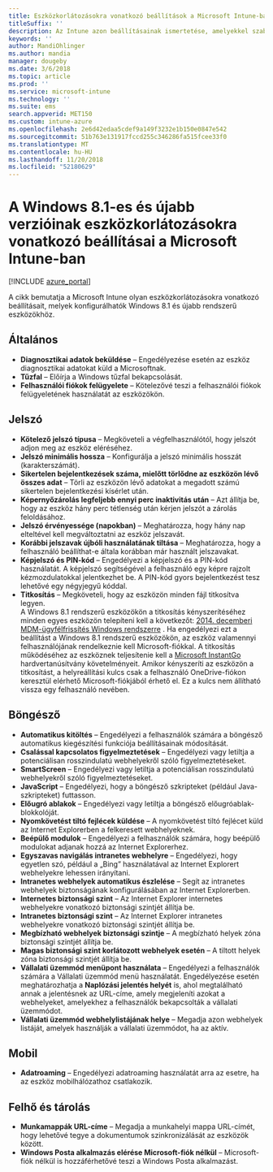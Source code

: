```yaml
---
title: Eszközkorlátozásokra vonatkozó beállítások a Microsoft Intune-ban Windows 8.1 rendszerű eszközök esetén
titleSuffix: ''
description: Az Intune azon beállításainak ismertetése, amelyekkel szabályozhatók az eszközbeállítások, illetve a funkciók köre a Windows 8.1 rendszerű eszközökön.
keywords: ''
author: MandiOhlinger
ms.author: mandia
manager: dougeby
ms.date: 3/6/2018
ms.topic: article
ms.prod: ''
ms.service: microsoft-intune
ms.technology: ''
ms.suite: ems
search.appverid: MET150
ms.custom: intune-azure
ms.openlocfilehash: 2e6d42edaa5cdef9a149f3232e1b150e0847e542
ms.sourcegitcommit: 51b763e131917fccd255c346286fa515fcee33f0
ms.translationtype: MT
ms.contentlocale: hu-HU
ms.lasthandoff: 11/20/2018
ms.locfileid: "52180629"
---
```

# <a name="microsoft-intune-windows-81-and-later-device-restriction-settings"></a>A Windows 8.1-es és újabb verzióinak eszközkorlátozásokra vonatkozó beállításai a Microsoft Intune-ban

[!INCLUDE [azure_portal](./includes/azure_portal.md)]

A cikk bemutatja a Microsoft Intune olyan eszközkorlátozásokra vonatkozó beállításait, melyek konfigurálhatók Windows 8.1 és újabb rendszerű eszközökhöz.


## <a name="general"></a>Általános

-   **Diagnosztikai adatok beküldése** – Engedélyezése esetén az eszköz diagnosztikai adatokat küld a Microsoftnak.
-   **Tűzfal** – Előírja a Windows tűzfal bekapcsolását.
-   **Felhasználói fiókok felügyelete** – Kötelezővé teszi a felhasználói fiókok felügyeletének használatát az eszközökön.

## <a name="password"></a>Jelszó
-   **Kötelező jelszó típusa** – Megköveteli a végfelhasználótól, hogy jelszót adjon meg az eszköz eléréséhez.
-   **Jelszó minimális hossza** – Konfigurálja a jelszó minimális hosszát (karakterszámát).
-   **Sikertelen bejelentkezések száma, mielőtt törlődne az eszközön lévő összes adat** – Törli az eszközön lévő adatokat a megadott számú sikertelen bejelentkezési kísérlet után.
-   **Képernyőzárolás legfeljebb ennyi perc inaktivitás után** – Azt állítja be, hogy az eszköz hány perc tétlenség után kérjen jelszót a zárolás feloldásához.
-   **Jelszó érvényessége (napokban)** – Meghatározza, hogy hány nap elteltével kell megváltoztatni az eszköz jelszavát.
-   **Korábbi jelszavak újbóli használatának tiltása** – Meghatározza, hogy a felhasználó beállíthat-e általa korábban már használt jelszavakat.
-   **Képjelszó és PIN-kód** – Engedélyezi a képjelszó és a PIN-kód használatát. A képjelszó segítségével a felhasználó egy képre rajzolt kézmozdulatokkal jelentkezhet be. A PIN-kód gyors bejelentkezést tesz lehetővé egy négyjegyű kóddal.
-   **Titkosítás** – Megköveteli, hogy az eszközön minden fájl titkosítva legyen.<br>A Windows 8.1 rendszerű eszközökön a titkosítás kényszerítéséhez minden egyes eszközön telepíteni kell a következőt: [2014. decemberi MDM-ügyfélfrissítés Windows rendszerre](https://support.microsoft.com/kb/3013816) .
Ha engedélyezi ezt a beállítást a Windows 8.1 rendszerű eszközökön, az eszköz valamennyi felhasználójának rendelkeznie kell Microsoft-fiókkal.
A titkosítás működéséhez az eszköznek teljesítenie kell a [Microsoft InstantGo](https://blogs.windows.com/windowsexperience/2014/06/19/instantgo-a-better-way-to-sleep/#IBHULcTfI4PokO8X.97) hardvertanúsítvány követelményeit.
Amikor kényszeríti az eszközön a titkosítást, a helyreállítási kulcs csak a felhasználó OneDrive-fiókon keresztül elérhető Microsoft-fiókjából érhető el. Ez a kulcs nem állítható vissza egy felhasználó nevében.     



## <a name="browser"></a>Böngésző
-   **Automatikus kitöltés** – Engedélyezi a felhasználók számára a böngésző automatikus kiegészítési funkciója beállításainak módosítását.
-   **Csalással kapcsolatos figyelmeztetések** – Engedélyezi vagy letiltja a potenciálisan rosszindulatú webhelyekről szóló figyelmeztetéseket.
-   **SmartScreen** – Engedélyezi vagy letiltja a potenciálisan rosszindulatú webhelyekről szóló figyelmeztetéseket.
-   **JavaScript** – Engedélyezi, hogy a böngésző szkripteket (például Java-szkripteket) futtasson.
-   **Előugró ablakok** – Engedélyezi vagy letiltja a böngésző előugróablak-blokkolóját.
-   **Nyomkövetést tiltó fejlécek küldése** – A nyomkövetést tiltó fejlécet küld az Internet Explorerben a felkeresett webhelyeknek.
-   **Beépülő modulok** – Engedélyezi a felhasználók számára, hogy beépülő modulokat adjanak hozzá az Internet Explorerhez.
-   **Egyszavas navigálás intranetes webhelyre** – Engedélyezi, hogy egyetlen szó, például a „Bing” használatával az Internet Explorert webhelyekre lehessen irányítani.
-   **Intranetes webhelyek automatikus észlelése** – Segít az intranetes webhelyek biztonságának konfigurálásában az Internet Explorerben.
-   **Internetes biztonsági szint** – Az Internet Explorer internetes webhelyekre vonatkozó biztonsági szintjét állítja be.
-   **Intranetes biztonsági szint** – Az Internet Explorer intranetes webhelyekre vonatkozó biztonsági szintjét állítja be.
-   **Megbízható webhelyek biztonsági szintje** – A megbízható helyek zóna biztonsági szintjét állítja be.
-   **Magas biztonsági szint korlátozott webhelyek esetén** – A tiltott helyek zóna biztonsági szintjét állítja be.
-   **Vállalati üzemmód menüpont használata** – Engedélyezi a felhasználók számára a Vállalati üzemmód menü használatát.
Engedélyezése esetén meghatározhatja a **Naplózási jelentés helyét** is, ahol megtalálható annak a jelentésnek az URL-címe, amely megjeleníti azokat a webhelyeket, amelyekhez a felhasználók bekapcsolták a vállalati üzemmódot.
-   **Vállalati üzemmód webhelylistájának helye** – Megadja azon webhelyek listáját, amelyek használják a vállalati üzemmódot, ha az aktív.

## <a name="cellular"></a>Mobil
-   **Adatroaming** – Engedélyezi adatroaming használatát arra az esetre, ha az eszköz mobilhálózathoz csatlakozik.

## <a name="cloud-and-storage"></a>Felhő és tárolás
-   **Munkamappák URL-címe** – Megadja a munkahelyi mappa URL-címét, hogy lehetővé tegye a dokumentumok szinkronizálását az eszközök között.
-   **Windows Posta alkalmazás elérése Microsoft-fiók nélkül** – Microsoft-fiók nélkül is hozzáférhetővé teszi a Windows Posta alkalmazást.    
